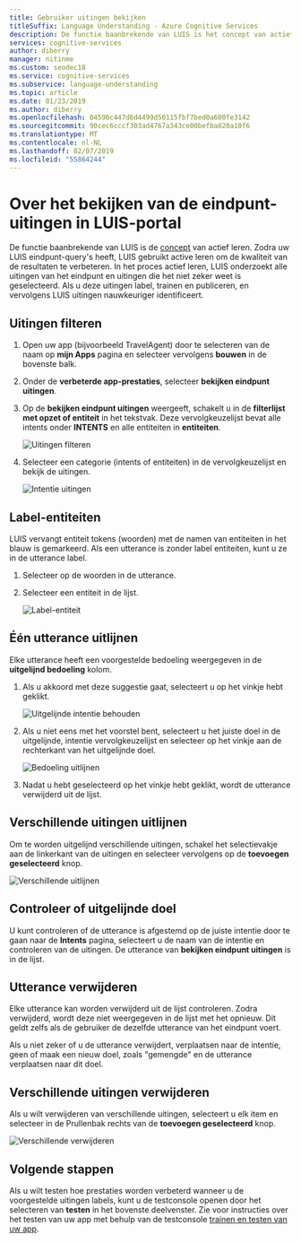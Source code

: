 ```yaml
---
title: Gebruiker uitingen bekijken
titleSuffix: Language Understanding - Azure Cognitive Services
description: De functie baanbrekende van LUIS is het concept van actief leren. Zodra uw LUIS eindpunt-query's heeft, verbetert actief leren de kwaliteit van de resultaten door uitingen selecteert dat u niet zeker weet. Als u deze uitingen label, trainen en publiceren, en vervolgens LUIS uitingen nauwkeuriger identificeert.
services: cognitive-services
author: diberry
manager: nitinme
ms.custom: seodec18
ms.service: cognitive-services
ms.subservice: language-understanding
ms.topic: article
ms.date: 01/23/2019
ms.author: diberry
ms.openlocfilehash: 04590c447d6d4499d50115fbf7bed0a600fe3142
ms.sourcegitcommit: 90cec6cccf303ad4767a343ce00befba020a10f6
ms.translationtype: MT
ms.contentlocale: nl-NL
ms.lasthandoff: 02/07/2019
ms.locfileid: "55864244"
---
```

# <a name="how-to-review-endpoint-utterances-in-luis-portal"></a>Over het bekijken van de eindpunt-uitingen in LUIS-portal

De functie baanbrekende van LUIS is de [concept](luis-concept-review-endpoint-utterances.md) van actief leren. Zodra uw LUIS eindpunt-query's heeft, LUIS gebruikt active leren om de kwaliteit van de resultaten te verbeteren. In het proces actief leren, LUIS onderzoekt alle uitingen van het eindpunt en uitingen die het niet zeker weet is geselecteerd. Als u deze uitingen label, trainen en publiceren, en vervolgens LUIS uitingen nauwkeuriger identificeert. 

## <a name="filter-utterances"></a>Uitingen filteren
1. Open uw app (bijvoorbeeld TravelAgent) door te selecteren van de naam op **mijn Apps** pagina en selecteer vervolgens **bouwen** in de bovenste balk.

2. Onder de **verbeterde app-prestaties**, selecteer **bekijken eindpunt uitingen**.

3. Op de **bekijken eindpunt uitingen** weergeeft, schakelt u in de **filterlijst met opzet of entiteit** in het tekstvak. Deze vervolgkeuzelijst bevat alle intents onder **INTENTS** en alle entiteiten in **entiteiten**.

    ![Uitingen filteren](./media/label-suggested-utterances/filter.png)

4. Selecteer een categorie (intents of entiteiten) in de vervolgkeuzelijst en bekijk de uitingen.

    ![Intentie uitingen](./media/label-suggested-utterances/intent-utterances.png)

## <a name="label-entities"></a>Label-entiteiten
LUIS vervangt entiteit tokens (woorden) met de namen van entiteiten in het blauw is gemarkeerd. Als een utterance is zonder label entiteiten, kunt u ze in de utterance label. 

1. Selecteer op de woorden in de utterance. 

2. Selecteer een entiteit in de lijst.

    ![Label-entiteit](./media/label-suggested-utterances/label-entity.png)

## <a name="align-single-utterance"></a>Één utterance uitlijnen

Elke utterance heeft een voorgestelde bedoeling weergegeven in de **uitgelijnd bedoeling** kolom. 

1. Als u akkoord met deze suggestie gaat, selecteert u op het vinkje hebt geklikt.

    ![Uitgelijnde intentie behouden](./media/label-suggested-utterances/align-intent-check.png)

2. Als u niet eens met het voorstel bent, selecteert u het juiste doel in de uitgelijnde, intentie vervolgkeuzelijst en selecteer op het vinkje aan de rechterkant van het uitgelijnde doel. 

    ![Bedoeling uitlijnen](./media/label-suggested-utterances/align-intent.png)

3. Nadat u hebt geselecteerd op het vinkje hebt geklikt, wordt de utterance verwijderd uit de lijst. 

## <a name="align-several-utterances"></a>Verschillende uitingen uitlijnen

Om te worden uitgelijnd verschillende uitingen, schakel het selectievakje aan de linkerkant van de uitingen en selecteer vervolgens op de **toevoegen geselecteerd** knop. 

![Verschillende uitlijnen](./media/label-suggested-utterances/add-selected.png)

## <a name="verify-aligned-intent"></a>Controleer of uitgelijnde doel
U kunt controleren of de utterance is afgestemd op de juiste intentie door te gaan naar de **Intents** pagina, selecteert u de naam van de intentie en controleren van de uitingen. De utterance van **bekijken eindpunt uitingen** is in de lijst.

## <a name="delete-utterance"></a>Utterance verwijderen
Elke utterance kan worden verwijderd uit de lijst controleren. Zodra verwijderd, wordt deze niet weergegeven in de lijst met het opnieuw. Dit geldt zelfs als de gebruiker de dezelfde utterance van het eindpunt voert. 

Als u niet zeker of u de utterance verwijdert, verplaatsen naar de intentie, geen of maak een nieuw doel, zoals "gemengde" en de utterance verplaatsen naar dit doel. 

## <a name="delete-several-utterances"></a>Verschillende uitingen verwijderen
Als u wilt verwijderen van verschillende uitingen, selecteert u elk item en selecteer in de Prullenbak rechts van de **toevoegen geselecteerd** knop.

![Verschillende verwijderen](./media/label-suggested-utterances/delete-several.png)

## <a name="next-steps"></a>Volgende stappen

Als u wilt testen hoe prestaties worden verbeterd wanneer u de voorgestelde uitingen labels, kunt u de testconsole openen door het selecteren van **testen** in het bovenste deelvenster. Zie voor instructies over het testen van uw app met behulp van de testconsole [trainen en testen van uw app](luis-interactive-test.md).
